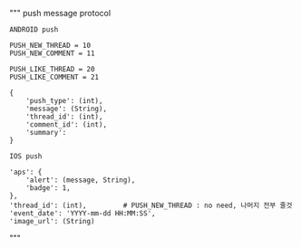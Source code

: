 """ push message protocol

    ANDROID push

    PUSH_NEW_THREAD = 10
    PUSH_NEW_COMMENT = 11

    PUSH_LIKE_THREAD = 20
    PUSH_LIKE_COMMENT = 21

    {
        'push_type': (int),
        'message': (String),
        'thread_id': (int),
        'comment_id': (int),
        'summary':
    }

    IOS push

    'aps': {
        'alert': (message, String),
        'badge': 1,
    },
    'thread_id': (int),         # PUSH_NEW_THREAD : no need, 나머지 전부 줄것
    'event_date': 'YYYY-mm-dd HH:MM:SS',
    'image_url': (String)

"""

